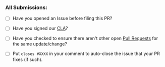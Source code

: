### All Submissions:

* [ ] Have you opened an Issue before filing this PR? 
* [ ] Have you signed our [CLA](https://www.mongodb.com/legal/contributor-agreement)? 
* [ ] Have you checked to ensure there aren't other open [Pull Requests](../../../pulls) for the same update/change?
* [ ] Put `closes #XXXX` in your comment to auto-close the issue that your PR fixes (if such).

